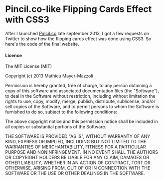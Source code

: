 #  Pincil.co-like Flipping Cards Effect with CSS3

After I launched [Pincil.co](http://pincil.co) late september 2013, I got a few requests on Twitter to show how the flipping cards effect was done using CSS3. So here's the code of the final website. 

#### Licence

The MIT License (MIT)

Copyright (c) 2013 Mathieu Mayer-Mazzoli

Permission is hereby granted, free of charge, to any person obtaining a copy of this software and associated documentation files (the "Software"), to deal in the Software without restriction, including without limitation the rights to use, copy, modify, merge, publish, distribute, sublicense, and/or sell copies of the Software, and to permit persons to whom the Software is furnished to do so, subject to the following conditions:

The above copyright notice and this permission notice shall be included in all copies or substantial portions of the Software.

THE SOFTWARE IS PROVIDED "AS IS", WITHOUT WARRANTY OF ANY KIND, EXPRESS OR IMPLIED, INCLUDING BUT NOT LIMITED TO THE WARRANTIES OF MERCHANTABILITY, FITNESS FOR A PARTICULAR PURPOSE AND NONINFRINGEMENT. IN NO EVENT SHALL THE AUTHORS OR COPYRIGHT HOLDERS BE LIABLE FOR ANY CLAIM, DAMAGES OR OTHER LIABILITY, WHETHER IN AN ACTION OF CONTRACT, TORT OR OTHERWISE, ARISING FROM, OUT OF OR IN CONNECTION WITH THE SOFTWARE OR THE USE OR OTHER DEALINGS IN THE SOFTWARE.
